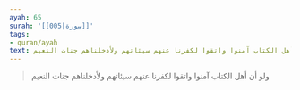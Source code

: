 ```yaml
---
ayah: 65
surah: '[[005|سورة]]'
tags:
- quran/ayah
text: ولو أن أهل الكتاب آمنوا واتقوا لكفرنا عنهم سيئاتهم ولأدخلناهم جنات النعيم
---
```

> ولو أن أهل الكتاب آمنوا واتقوا لكفرنا عنهم سيئاتهم ولأدخلناهم جنات النعيم
